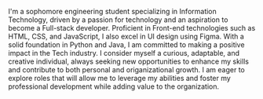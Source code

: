 I'm a sophomore engineering student specializing in Information Technology, driven by a passion for technology and an aspiration to become a Full-stack developer. Proficient in Front-end technologies such as HTML, CSS, and JavaScript, I also excel in UI design using Figma. With a solid foundation in Python and Java, I am committed to making a positive impact in the Tech industry. I consider myself a curious, adaptable, and creative individual, always seeking new opportunities to enhance my skills and contribute to both personal and origanizational growth. I am eager to explore roles that will allow me to leverage my abilities and foster my professional development while adding value to the organization.
